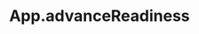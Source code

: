 ---
title: App.advanceReadiness
template: topic.jade
tags: [ 'initialization', 'delay', 'application' ]
description: call this function when your app is ready to be initialized
arguments: [ ]
---